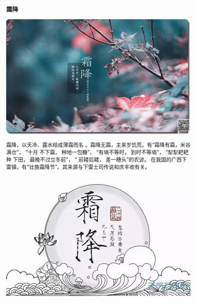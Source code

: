 ### 霜降

![](images/霜降.jpg)

霜降，以天冷、露水结成薄霜而名 。霜降无霜，主来岁饥荒。有“霜降有霜，米谷满仓”， “十月 不下霜， 种地一包糠”， “有墒不等时， 到时不等墒”， “犁犁耙耙种 下田， 最晚不过立冬前”， “ 前耧后耧， 差一穗头”的农谚。
在我国的广西下雷镇，有“壮族霜降节”。其来源与下雷土司传说和庆丰收有关。

![](images/霜降2.jpg)